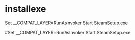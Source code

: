 # installexe

Set __COMPAT_LAYER=RunAsInvoker
Start SteamSetup.exe

#Set __COMPAT_LAYER=RunAsInvoker
Start SteamSetup.exe
